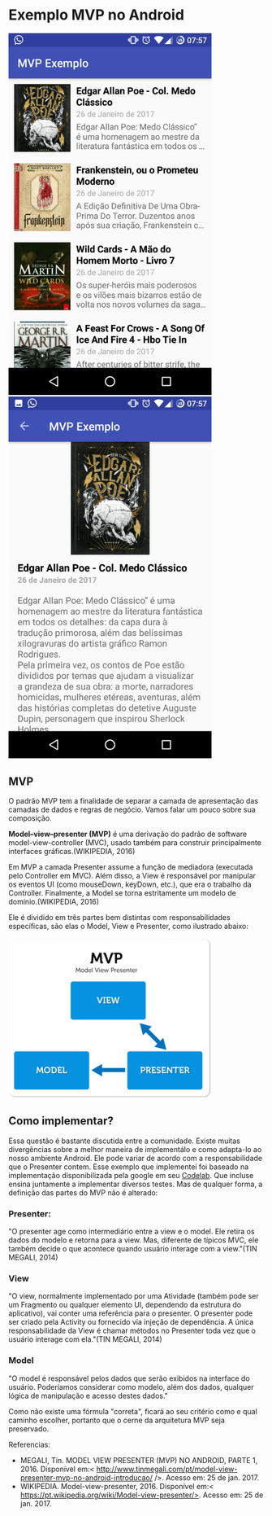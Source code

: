 # Exemplo MVP no Android

<img src="https://github.com/RafaelBarbosatec/Exemplo-MVP-Android/blob/master/imagens/print1.png" width="400">
<img src="https://github.com/RafaelBarbosatec/Exemplo-MVP-Android/blob/master/imagens/print2.png" width="400">

## MVP
O padrão MVP tem a finalidade de separar a camada de apresentação das camadas de dados e regras de negócio. Vamos falar um pouco sobre sua composição.

**Model–view–presenter (MVP)** é uma derivação do padrão de software model-view-controller (MVC), usado também para construir principalmente interfaces gráficas.(WIKIPEDIA, 2016)

Em MVP a camada Presenter assume a função de mediadora (executada pelo Controller em MVC). Além disso, a View é responsável por manipular os eventos UI (como mouseDown, keyDown, etc.), que era o trabalho da Controller. Finalmente, a Model se torna estritamente um modelo de domínio.(WIKIPEDIA, 2016)

Ele é dividido em três partes bem distintas com responsabilidades específicas, são elas o Model, View e Presenter, como ilustrado abaixo:

<img src="https://github.com/RafaelBarbosatec/Exemplo-MVP-Android/blob/master/imagens/MVP.png" width="400">

## Como implementar?
Essa questão é bastante discutida entre a comunidade. Existe muitas divergências sobre a melhor maneira de implementálo e como adapta-lo ao nosso ambiente Android. Ele pode variar de acordo com a responsabilidade que o Presenter contem. Esse exemplo que implementei foi baseado na implementação disponibilizada pela google em seu [Codelab](https://codelabs.developers.google.com/codelabs/android-testing/index.html#0). Que incluse ensina juntamente a implementar diversos testes. Mas de qualquer forma, a definição das partes do MVP não é alterado:
### Presenter:
"O presenter age como intermediário entre a view e o model. Ele retira os dados do modelo e retorna para a view. Mas, diferente de típicos MVC, ele também decide o que acontece quando usuário interage com a view."(TIN MEGALI, 2014)

### View
"O view, normalmente implementado por uma Atividade (também pode ser um Fragmento ou qualquer elemento UI, dependendo da estrutura do aplicativo), vai conter uma referência para o presenter.  O presenter pode ser criado pela Activity ou fornecido via injeção de dependência. A única responsabilidade da View é chamar métodos no Presenter toda vez que o usuário interage com ela."(TIN MEGALI, 2014)

### Model
"O model é responsável pelos dados que serão exibidos na interface do usuário. Poderíamos considerar como modelo, além dos dados, qualquer lógica de manipulação e acesso destes dados."

Como não existe uma fórmula "correta", ficará ao seu critério como e qual caminho escolher, portanto que o cerne da arquitetura MVP seja preservado.

 Referencias:
- MEGALI, Tin. MODEL VIEW PRESENTER (MVP) NO ANDROID, PARTE 1, 2016. Disponível em:< http://www.tinmegali.com/pt/model-view-presenter-mvp-no-android-introducao/ />. Acesso em: 25 de jan. 2017.
- WIKIPEDIA. Model-view-presenter, 2016. Disponível em:< https://pt.wikipedia.org/wiki/Model-view-presenter/>. Acesso em: 25 de jan. 2017.
